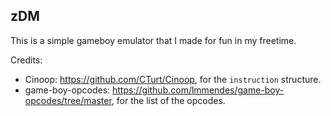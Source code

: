 ## zDM ##
This is a simple gameboy emulator that I made for fun in my freetime.

Credits:
- Cinoop: https://github.com/CTurt/Cinoop, for the `instruction` structure.
- game-boy-opcodes: https://github.com/lmmendes/game-boy-opcodes/tree/master, for the list of the opcodes.
